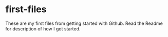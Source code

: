 # first-files
These are my first files from getting started with Github. Read the Readme for description of how I got started. 
